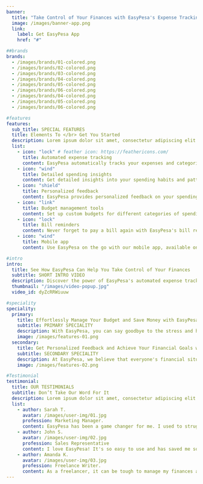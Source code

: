 ```yaml
---
banner:
  title: "Take Control of Your Finances with EasyPesa's Expense Tracking"
  image: /images/banner-app.png
  link:
    label: Get EasyPesa App
    href: "#"

##brands
brands:
  - /images/brands/01-colored.png
  - /images/brands/02-colored.png
  - /images/brands/03-colored.png
  - /images/brands/04-colored.png
  - /images/brands/05-colored.png
  - /images/brands/06-colored.png
  - /images/brands/04-colored.png
  - /images/brands/05-colored.png
  - /images/brands/06-colored.png

#features
features:
  sub_title: SPECIAL FEATURES
  title: Elements To </br> Get You Started
  description: Lorem ipsum dolor sit amet, consectetur adipiscing elit. Morbi egestas </br> Werat viverra id et aliquet. vulputate egestas sollicitudin.
  list:
    - icon: "lock" # feather icon: https://feathericons.com/
      title: Automated expense tracking
      content: EasyPesa automatically tracks your expenses and categorizes them, so you don't have to do it manually.
    - icon: "wind"
      title: Detailed spending insights
      content: Get detailed insights into your spending habits and patterns, including graphs and charts that show where your money is going.
    - icon: "shield"
      title: Personalized feedback
      content: EasyPesa provides personalized feedback on your spending habits, with tips on how to save money and achieve your financial goals.
    - icon: "link"
      title: Budget management tools
      content: Set up custom budgets for different categories of spending, and get alerts when you're getting close to your limit.
    - icon: "lock"
      title: Bill reminders
      content: Never forget to pay a bill again with EasyPesa's bill reminder feature, which sends you alerts when bills are due.
    - icon: "wind"
      title: Mobile app
      content: Use EasyPesa on the go with our mobile app, available on iOS and Android.

#intro
intro:
  title: See How EasyPesa Can Help You Take Control of Your Finances
  subtitle: SHORT INTRO VIDEO
  description: Discover the power of EasyPesa's automated expense tracking and personalized feedback.
  thumbnail: "/images/video-popup.jpg"
  video_id: dyZcRRWiuuw

#speciality
speciality:
  primary:
    title: Effortlessly Manage Your Budget and Save Money with EasyPesa
    subtitle: PRIMARY SPECIALITY
    description: With EasyPesa, you can say goodbye to the stress and hassle of managing your budget. Our automated expense tracking and personalized feedback make it easy to stay on top of your finances and save money. Set custom budgets for different categories of spending, get alerts when you're getting close to your limit, and see detailed insights into your spending habits and patterns. EasyPesa is the all-in-one solution for managing your money and achieving your financial goals.
    image: /images/features-01.png
  secondary:
    title: Get Personalized Feedback and Achieve Your Financial Goals with EasyPesa
    subtitle: SECONDARY SPECIALITY
    description: At EasyPesa, we believe that everyone's financial situation is unique. That's why we provide personalized feedback on your spending habits, with tips and suggestions tailored to your specific needs and goals. Whether you want to save for a vacation, pay off debt, or just improve your financial health, EasyPesa can help you get there. With our detailed insights and budget management tools, you'll be on the path to financial success in no time.
    image: /images/features-02.png

#Testimonial
testimonial:
  title: OUR TESTIMONIALS
  subtitle: Don’t Take Our Word For It
  description: Lorem ipsum dolor sit amet, consectetur adipiscing elit. Morbi egestas </br> Werat viverra id et aliquet. vulputate egestas sollicitudin.
  list:
    - author: Sarah T.
      avatar: /images/user-img/01.jpg
      profession: Marketing Manager.
      content: EasyPesa has been a game changer for me. I used to struggle with budgeting and tracking my expenses, but with EasyPesa, it's all taken care of. The personalized feedback and insights have helped me save more money than I ever thought possible. I would highly recommend it to anyone looking to improve their financial health.
    - author: John S.
      avatar: /images/user-img/02.jpg
      profession: Sales Representative
      content: I love EasyPesa! It's so easy to use and has saved me so much time and hassle. The automated expense tracking and reminders have helped me stay on top of my bills, and the budget management tools have helped me save money and achieve my financial goals. I couldn't be happier with this app!
    - author: Amanda K.
      avatar: /images/user-img/03.jpg
      profession: Freelance Writer.
      content: As a freelancer, it can be tough to manage my finances and keep track of my expenses. EasyPesa has made it so much easier for me. I can quickly and easily categorize my expenses and see where my money is going. Plus, the personalized feedback has helped me make smarter financial decisions and improve my overall financial health. I highly recommend EasyPesa to any freelancers out there.
---
```

